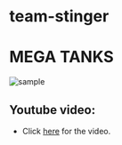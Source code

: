 # team-stinger

# MEGA TANKS
![sample](https://cloud.githubusercontent.com/assets/23581562/24472881/0021d5d6-14d0-11e7-9255-79f1ddbf5ace.jpg)

## Youtube video:
- Click [here](https://www.youtube.com/watch?v=TRxAHtC2DJo&t) for the video.
